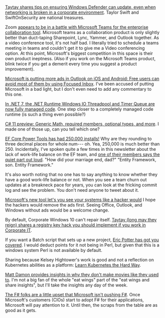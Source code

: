 [Taytay shares tips on ensuring Windows Defender can update, even when networking is broken in a corporate environment](https://twitter.com/SwiftOnSecurity/status/1562190352278487041).  Taylor Swift and SwiftOnSecurity are national treasures.

Zoom [appears to be in a battle with Microsoft Teams for the enterprise collaboration tool](https://twitter.com/ETribuneTech/status/1562055381777584132).  Microsoft teams as a collaboration product is only slightly better than duct-taping Sharepoint, Lync, Yammer, and Outlook together. As a video conference tool, it's not half bad. I literally tried to schedule a teams meeting in teams and couldn't get it to give me a Video conferencing option.  At this point, Microsoft's biggest competition in this space is their own product ineptness.  (Also if you work on the Microsoft Teams product, blink twice if you get a demerit every time you suggest a product improvement).

[Microsoft is putting more ads in Outlook on iOS and Android: Free users can avoid most of them by using Focused Inbox](https://twitter.com/QuinnyPig/status/1561891559963910144). I've been accused of putting Microsoft in a bad light, but I don't even need to add any commentary to this one. 

[In .NET 7, the .NET Runtime Windows IO Threadpool and Timer Queue are now fully managed code](https://twitter.com/davidfowl/status/1561442085349126144). One step closer to a completely managed code runtime (is such a thing even possible?)

[C# 11 preview: Generic Math, required members, optional types, and more](https://devblogs.microsoft.com/dotnet/csharp-11-preview-august-update/). I made one of those up, can you tell which one?

[EF Core Power Tools has had 250.000 installs!](https://twitter.com/ErikEJ/status/1561765695146397696) Why are they rounding to three decimal places for whole num--- oh.  Yea, 250,000 is much better than 250. Incidentally, I've spoken quite a few times in this newsletter about the lack of work-life balance on the EF team, and [one of their members says the quiet part out loud](https://twitter.com/bricelambs/status/1561804274757013505).  "How did your marriage end, dad?" "Entity Framework, son. Entity Framework." 

It's also worth noting that no one has to say anything to know whether they have a good work-life balance or not.  When you see a team churn out updates at a breakneck pace for years, you can look at the fricking commit log and see the problem. You don't need anyone to tweet about it.

[Microsoft's new tool let's you see your systems like a hacker would](https://twitter.com/ddskier/status/1561821512017100800) I hope the hackers would remove the ads first.  Seeing Office, Outlook, and Windows without ads would be a welcome change.

By default, Corporate Windows 10 can't repair itself. [Taytay (long may they reign) shares a registry key hack you should implement if you work in Corporate IT](https://twitter.com/SwiftOnSecurity/status/1561827619242475521).

If you want a Batch script that sets up a new project, [Eric Potter has got you covered](https://humbletoolsmith.com/2022/08/18/quickly-create-test-solutions-by-scripting-the-dotnet-cli/).  I would deduct points for it not being in Perl, but given that this is a windows system Perl is not available by default.

Sharing because Kelsey Hightower's work is good and not a reflection on Kubernetes abilities as a platform: [Learn Kubernetes the Hard Way](https://github.com/kelseyhightower/kubernetes-the-hard-way/blob/master/docs/01-prerequisites.md).

[Matt Damon provides insights in why they don't make movies like they used to](https://twitter.com/NickJBrumfield/status/1562034829125902337).  I'm not a big fan of the whole "eat wings" part of the "eat wings and share insights", but I'll take the insights any day of the week.

[The F# folks are a little upset that Microsoft isn't pushing F#](https://twitter.com/dustinmoris/status/1562390751220219905).  Once Microsoft's customers (CIOs) start to adopt F# for their applications, Microsoft will pay attention to it. Until then, the scraps from the table are as good as it gets.

